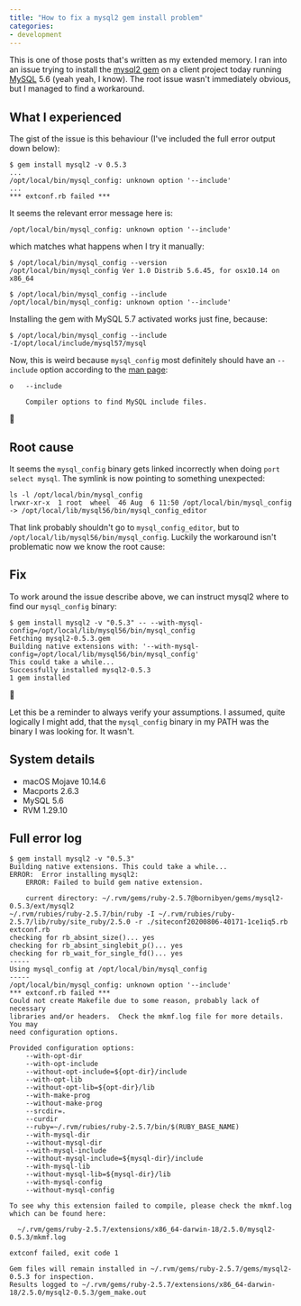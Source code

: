 ```yaml
---
title: "How to fix a mysql2 gem install problem"
categories:
- development
---
```


This is one of those posts that's written as my extended memory. I ran into an
issue trying to install the [mysql2 gem](https://rubygems.org/gems/mysql2) on a
client project today running [MySQL](https://www.mysql.com/) 5.6 (yeah yeah, I
know). The root issue wasn't immediately obvious, but I managed to find a
workaround.

<!--more-->

## What I experienced

The gist of the issue is this behaviour (I've included the full error output
down below):

    $ gem install mysql2 -v 0.5.3
    ...
    /opt/local/bin/mysql_config: unknown option '--include'
    ...
    *** extconf.rb failed ***

It seems the relevant error message here is:

    /opt/local/bin/mysql_config: unknown option '--include'

which matches what happens when I try it manually:

    $ /opt/local/bin/mysql_config --version
    /opt/local/bin/mysql_config Ver 1.0 Distrib 5.6.45, for osx10.14 on x86_64

    $ /opt/local/bin/mysql_config --include
    /opt/local/bin/mysql_config: unknown option '--include'

Installing the gem with MySQL 5.7 activated works just fine, because:

    $ /opt/local/bin/mysql_config --include
    -I/opt/local/include/mysql57/mysql

Now, this is weird because `mysql_config` most definitely should have an
`--include` option according to the [man
page](https://linux.die.net/man/1/mysql_config):

    o   --include

        Compiler options to find MySQL include files.

🤔

## Root cause

It seems the `mysql_config` binary gets linked incorrectly when doing `port select
mysql`. The symlink is now pointing to something unexpected:

    ls -l /opt/local/bin/mysql_config
    lrwxr-xr-x  1 root  wheel  46 Aug  6 11:50 /opt/local/bin/mysql_config -> /opt/local/lib/mysql56/bin/mysql_config_editor

That link probably shouldn't go to `mysql_config_editor`, but to
`/opt/local/lib/mysql56/bin/mysql_config`. Luckily the workaround isn't
problematic now we know the root cause:

## Fix

To work around the issue describe above, we can instruct mysql2 where to find
our `mysql_config` binary:

    $ gem install mysql2 -v "0.5.3" -- --with-mysql-config=/opt/local/lib/mysql56/bin/mysql_config
    Fetching mysql2-0.5.3.gem
    Building native extensions with: '--with-mysql-config=/opt/local/lib/mysql56/bin/mysql_config'
    This could take a while...
    Successfully installed mysql2-0.5.3
    1 gem installed

🥳

Let this be a reminder to always verify your assumptions. I assumed, quite
logically I might add, that the `mysql_config` binary in my PATH was the binary
I was looking for. It wasn't.

## System details

- macOS Mojave 10.14.6
- Macports 2.6.3
- MySQL 5.6
- RVM 1.29.10

## Full error log

```
$ gem install mysql2 -v "0.5.3"
Building native extensions. This could take a while...
ERROR:  Error installing mysql2:
	ERROR: Failed to build gem native extension.

    current directory: ~/.rvm/gems/ruby-2.5.7@bornibyen/gems/mysql2-0.5.3/ext/mysql2
~/.rvm/rubies/ruby-2.5.7/bin/ruby -I ~/.rvm/rubies/ruby-2.5.7/lib/ruby/site_ruby/2.5.0 -r ./siteconf20200806-40171-1ce1iq5.rb extconf.rb
checking for rb_absint_size()... yes
checking for rb_absint_singlebit_p()... yes
checking for rb_wait_for_single_fd()... yes
-----
Using mysql_config at /opt/local/bin/mysql_config
-----
/opt/local/bin/mysql_config: unknown option '--include'
*** extconf.rb failed ***
Could not create Makefile due to some reason, probably lack of necessary
libraries and/or headers.  Check the mkmf.log file for more details.  You may
need configuration options.

Provided configuration options:
	--with-opt-dir
	--with-opt-include
	--without-opt-include=${opt-dir}/include
	--with-opt-lib
	--without-opt-lib=${opt-dir}/lib
	--with-make-prog
	--without-make-prog
	--srcdir=.
	--curdir
	--ruby=~/.rvm/rubies/ruby-2.5.7/bin/$(RUBY_BASE_NAME)
	--with-mysql-dir
	--without-mysql-dir
	--with-mysql-include
	--without-mysql-include=${mysql-dir}/include
	--with-mysql-lib
	--without-mysql-lib=${mysql-dir}/lib
	--with-mysql-config
	--without-mysql-config

To see why this extension failed to compile, please check the mkmf.log which can be found here:

  ~/.rvm/gems/ruby-2.5.7/extensions/x86_64-darwin-18/2.5.0/mysql2-0.5.3/mkmf.log

extconf failed, exit code 1

Gem files will remain installed in ~/.rvm/gems/ruby-2.5.7/gems/mysql2-0.5.3 for inspection.
Results logged to ~/.rvm/gems/ruby-2.5.7/extensions/x86_64-darwin-18/2.5.0/mysql2-0.5.3/gem_make.out
```

